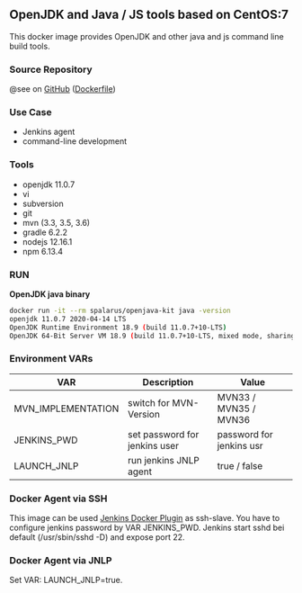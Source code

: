 ## OpenJDK and Java / JS tools based on CentOS:7

This docker image provides OpenJDK and other java and js command line build tools. 

### Source Repository

@see on [GitHub](https://github.com/spalarus/docker-openjava-kit) ([Dockerfile](https://github.com/spalarus/docker-openjava-kit/blob/master/Dockerfile))

### Use Case

* Jenkins agent
* command-line development

### Tools


* openjdk 11.0.7
* vi
* subversion
* git
* mvn (3.3, 3.5, 3.6)
* gradle 6.2.2
* nodejs 12.16.1
* npm 6.13.4

### RUN 

**OpenJDK java binary**
```bash
docker run -it --rm spalarus/openjava-kit java -version 
openjdk 11.0.7 2020-04-14 LTS
OpenJDK Runtime Environment 18.9 (build 11.0.7+10-LTS)
OpenJDK 64-Bit Server VM 18.9 (build 11.0.7+10-LTS, mixed mode, sharing)
```
 
### Environment VARs

| VAR                  | Description                                   | Value                       |
|----------------------|-----------------------------------------------|-----------------------------|
| MVN_IMPLEMENTATION   | switch for MVN-Version                        | MVN33 / MVN35 / MVN36       |
| JENKINS_PWD          | set password for jenkins user                 | password for jenkins usr    |
| LAUNCH_JNLP          | run jenkins JNLP agent                        | true / false                |

### Docker Agent via SSH

This image can be used [Jenkins Docker Plugin](https://wiki.jenkins.io/display/JENKINS/Docker+Plugin) as ssh-slave. You have to configure jenkins password by VAR JENKINS_PWD. Jenkins start sshd bei default (/usr/sbin/sshd -D) and expose port 22.

### Docker Agent via JNLP

Set VAR: LAUNCH_JNLP=true.
